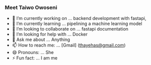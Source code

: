 ### Meet Taiwo Owoseni


- 🔭 I’m currently working on ... backend development with fastapi, 
- 🌱 I’m currently learning ... pipelining a machine learning model
- 👯 I’m looking to collaborate on ... fastapi documentation 
- 🤔 I’m looking for help with ... Docker
- 💬 Ask me about ... Anything 
- 📫 How to reach me: ... [Gmail] (thayehas@gmail.com) 
- 😄 Pronouns: ... She
- ⚡ Fun fact: ... I am me
